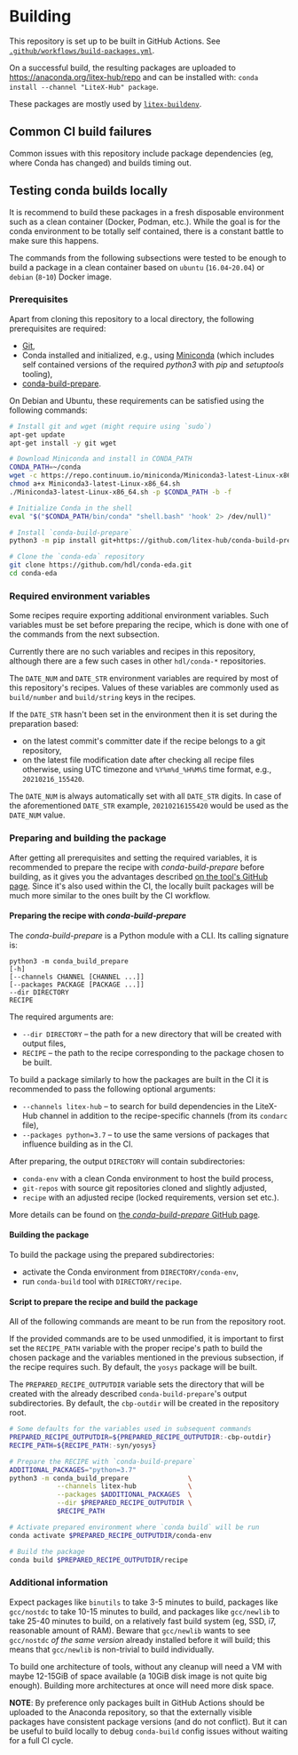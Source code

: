# Building

This repository is set up to be built in GitHub Actions.
See [`.github/workflows/build-packages.yml`](.github/workflows/build-packages.yml).

On a successful build, the resulting packages are uploaded to https://anaconda.org/litex-hub/repo and can be installed
with: `conda install --channel "LiteX-Hub" package`.

These packages are mostly used by [`litex-buildenv`](https://github.com/litex-hub/litex-buildenv).

## Common CI build failures

Common issues with this repository include package dependencies (eg, where Conda has changed) and builds timing out.

## Testing conda builds locally

It is recommend to build these packages in a fresh disposable environment such as a clean container (Docker, Podman,
etc.).
While the goal is for the conda environment to be totally self contained, there is a constant battle to make sure this
happens.

The commands from the following subsections were tested to be enough to build a package in a clean container based on
`ubuntu` (`16.04`-`20.04`) or `debian` (`8`-`10`) Docker image.

### Prerequisites

Apart from cloning this repository to a local directory, the following prerequisites are required:

* [Git](https://git-scm.com/),
* Conda installed and initialized, e.g., using [Miniconda](https://docs.conda.io/en/latest/miniconda.html)
(which includes self contained versions of the required *python3* with *pip* and *setuptools* tooling),
* [conda-build-prepare](https://github.com/litex-hub/conda-build-prepare).

On Debian and Ubuntu, these requirements can be satisfied using the following commands:

<!-- name="install-prerequisites" -->
```bash
# Install git and wget (might require using `sudo`)
apt-get update
apt-get install -y git wget

# Download Miniconda and install in CONDA_PATH
CONDA_PATH=~/conda
wget -c https://repo.continuum.io/miniconda/Miniconda3-latest-Linux-x86_64.sh
chmod a+x Miniconda3-latest-Linux-x86_64.sh
./Miniconda3-latest-Linux-x86_64.sh -p $CONDA_PATH -b -f

# Initialize Conda in the shell
eval "$("$CONDA_PATH/bin/conda" "shell.bash" 'hook' 2> /dev/null)"

# Install `conda-build-prepare`
python3 -m pip install git+https://github.com/litex-hub/conda-build-prepare@v0.1.1#egg=conda-build-prepare

# Clone the `conda-eda` repository
git clone https://github.com/hdl/conda-eda.git
cd conda-eda
```

### Required environment variables

Some recipes require exporting additional environment variables.
Such variables must be set before preparing the recipe, which is done with one of the commands from the next subsection.

Currently there are no such variables and recipes in this repository, although there are a few such cases in other
`hdl/conda-*` repositories.

The `DATE_NUM` and `DATE_STR` environment variables are required by most of this repository's recipes.
Values of these variables are commonly used as `build/number` and `build/string` keys in the recipes.

If the `DATE_STR` hasn't been set in the environment then it is set during the preparation based:
* on the latest commit's committer date if the recipe belongs to a git repository,
* on the latest file modification date after checking all recipe files otherwise, using UTC timezone and
`%Y%m%d_%H%M%S` time format, e.g., `20210216_155420`.

The `DATE_NUM` is always automatically set with all `DATE_STR` digits.
In case of the aforementioned `DATE_STR` example, `20210216155420` would be used as the `DATE_NUM` value.

### Preparing and building the package

After getting all prerequisites and setting the required variables, it is recommended to prepare the recipe with *conda-build-prepare* before building, as it gives you the advantages described [on the tool's GitHub page](https://github.com/litex-hub/conda-build-prepare).
Since it's also used within the CI, the locally built packages will be much more similar to the ones built by the CI
workflow.

#### Preparing the recipe with *conda-build-prepare*

The *conda-build-prepare* is a Python module with a CLI.
Its calling signature is:

```
python3 -m conda_build_prepare
[-h]
[--channels CHANNEL [CHANNEL ...]]
[--packages PACKAGE [PACKAGE ...]]
--dir DIRECTORY
RECIPE
```

The required arguments are:
* `--dir DIRECTORY` – the path for a new directory that will be created with output files,
* `RECIPE` – the path to the recipe corresponding to the package chosen to be built.

To build a package similarly to how the packages are built in the CI it is recommended to pass the following optional
arguments:
* `--channels litex-hub` – to search for build dependencies in the LiteX-Hub channel in addition to the recipe-specific
  channels (from its `condarc` file),
* `--packages python=3.7` – to use the same versions of packages that influence building as in the CI.

After preparing, the output `DIRECTORY` will contain subdirectories:

* `conda-env` with a clean Conda environment to host the build process,
* `git-repos` with source git repositories cloned and slightly adjusted,
* `recipe` with an adjusted recipe (locked requirements, version set etc.).

More details can be found on [the *conda-build-prepare* GitHub page](https://github.com/litex-hub/conda-build-prepare).

#### Building the package

To build the package using the prepared subdirectories:

* activate the Conda environment from `DIRECTORY/conda-env`,
* run `conda-build` tool with `DIRECTORY/recipe`.

#### Script to prepare the recipe and build the package

All of the following commands are meant to be run from the repository root.

If the provided commands are to be used unmodified, it is important to first set the `RECIPE_PATH` variable with the
proper recipe's path to build the chosen package and the variables mentioned in the previous subsection, if the recipe
requires such.
By default, the `yosys` package will be built.

The `PREPARED_RECIPE_OUTPUTDIR` variable sets the directory that will be created with the already described
`conda-build-prepare`'s output subdirectories.
By default, the `cbp-outdir` will be created in the repository root.

<!-- name="prepare-and-build" -->
```bash
# Some defaults for the variables used in subsequent commands
PREPARED_RECIPE_OUTPUTDIR=${PREPARED_RECIPE_OUTPUTDIR:-cbp-outdir}
RECIPE_PATH=${RECIPE_PATH:-syn/yosys}

# Prepare the RECIPE with `conda-build-prepare`
ADDITIONAL_PACKAGES="python=3.7"
python3 -m conda_build_prepare               \
            --channels litex-hub             \
            --packages $ADDITIONAL_PACKAGES  \
            --dir $PREPARED_RECIPE_OUTPUTDIR \
            $RECIPE_PATH

# Activate prepared environment where `conda build` will be run
conda activate $PREPARED_RECIPE_OUTPUTDIR/conda-env

# Build the package
conda build $PREPARED_RECIPE_OUTPUTDIR/recipe
```

### Additional information

Expect packages like `binutils` to take 3-5 minutes to build, packages like `gcc/nostdc` to take 10-15 minutes to
build, and packages like `gcc/newlib` to take 25-40 minutes to build, on a relatively fast build system (eg, SSD, i7,
reasonable amount of RAM).
Beware that `gcc/newlib` wants to see `gcc/nostdc` *of the same version* already installed before it will build; this
means that `gcc/newlib` is non-trivial to build individually.

To build one architecture of tools, without any cleanup will need a VM with maybe 12-15GiB of space available (a 10GiB
disk image is not quite big enough). Building more architectures at once will need more disk space.

**NOTE**: By preference only packages built in GitHub Actions should be uploaded to the Anaconda repository, so that the
externally visible packages have consistent package versions (and do not conflict).
But it can be useful to build locally to debug `conda-build` config issues without waiting for a full CI cycle.
